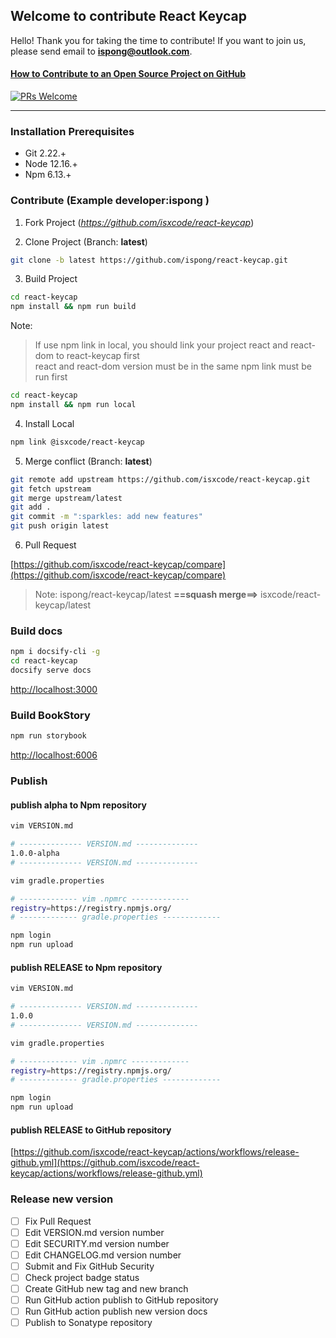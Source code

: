 ## Welcome to contribute React Keycap

Hello! Thank you for taking the time to contribute! If you want to join us, please send email to **ispong@outlook.com**.

#### [How to Contribute to an Open Source Project on GitHub](https://app.egghead.io/playlists/how-to-contribute-to-an-open-source-project-on-github)

[![PRs Welcome](https://img.shields.io/badge/PRs-welcome-brightgreen.svg?style=flat-square)](http://makeapullrequest.com)

---

### Installation Prerequisites

- Git 2.22.+
- Node 12.16.+
- Npm 6.13.+

### Contribute (Example developer:**ispong** )

1. Fork Project (_https://github.com/isxcode/react-keycap_)

2. Clone Project (Branch: **latest**)

```bash
git clone -b latest https://github.com/ispong/react-keycap.git
```

3. Build Project

```bash
cd react-keycap
npm install && npm run build
```

Note:
> If use npm link in local, you should link your project react and react-dom to react-keycap first </br>
> react and react-dom version must be in the same
> npm link must be run first

```bash
cd react-keycap
npm install && npm run local
```

4. Install Local

```bash
npm link @isxcode/react-keycap
```

5. Merge conflict (Branch: **latest**)

```bash
git remote add upstream https://github.com/isxcode/react-keycap.git
git fetch upstream
git merge upstream/latest
git add .
git commit -m ":sparkles: add new features"
git push origin latest
```

6. Pull Request

[https://github.com/isxcode/react-keycap/compare](https://github.com/isxcode/react-keycap/compare)

> Note:  ispong/react-keycap/latest  **==squash merge==>** isxcode/react-keycap/latest

### Build docs

```bash
npm i docsify-cli -g
cd react-keycap
docsify serve docs
```

[http://localhost:3000](http://localhost:3000)

### Build BookStory

```bash
npm run storybook
```

[http://localhost:6006](http://localhost:6006)

### Publish

#### publish alpha to Npm repository 

```bash
vim VERSION.md

# -------------- VERSION.md --------------  
1.0.0-alpha
# -------------- VERSION.md -------------- 
```

```bash
vim gradle.properties

# ------------- vim .npmrc -------------  
registry=https://registry.npmjs.org/
# ------------- gradle.properties -------------
```

```bash
npm login 
npm run upload
```

#### publish RELEASE to Npm repository

```bash
vim VERSION.md

# -------------- VERSION.md --------------  
1.0.0
# -------------- VERSION.md -------------- 
```

```bash
vim gradle.properties

# ------------- vim .npmrc -------------  
registry=https://registry.npmjs.org/
# ------------- gradle.properties -------------
```

```bash
npm login 
npm run upload
```

#### publish RELEASE to GitHub repository

[https://github.com/isxcode/react-keycap/actions/workflows/release-github.yml](https://github.com/isxcode/react-keycap/actions/workflows/release-github.yml)

### Release new version

- [ ] Fix Pull Request
- [ ] Edit VERSION.md version number
- [ ] Edit SECURITY.md version number
- [ ] Edit CHANGELOG.md version number
- [ ] Submit and Fix GitHub Security
- [ ] Check project badge status
- [ ] Create GitHub new tag and new branch
- [ ] Run GitHub action publish to GitHub repository
- [ ] Run GitHub action publish new version docs
- [ ] Publish to Sonatype repository